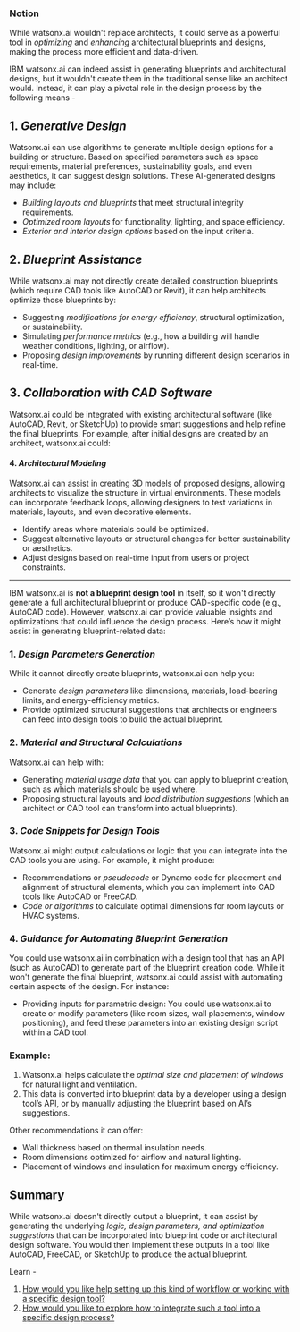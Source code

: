 ### Notion 
While watsonx.ai wouldn't replace architects, it could serve as a powerful tool in *optimizing* and *enhancing* architectural blueprints and designs, making the process more efficient and data-driven.

IBM watsonx.ai can indeed assist in generating blueprints and architectural designs, but it wouldn't create them in the traditional sense like an architect would. Instead, it can play a pivotal role in the design process by the following means - 

## 1. *Generative Design*  
Watsonx.ai can use algorithms to generate multiple design options for a building or structure. Based on specified parameters such as space requirements, material preferences, sustainability goals, and even aesthetics, it can suggest design solutions. These AI-generated designs may include:
- *Building layouts and blueprints* that meet structural integrity requirements.
- *Optimized room layouts* for functionality, lighting, and space efficiency.
- *Exterior and interior design options* based on the input criteria.

## 2. *Blueprint Assistance*  
While watsonx.ai may not directly create detailed construction blueprints (which require CAD tools like AutoCAD or Revit), it can help architects optimize those blueprints by:
- Suggesting *modifications for energy efficiency*, structural optimization, or sustainability.
- Simulating *performance metrics* (e.g., how a building will handle weather conditions, lighting, or airflow).
- Proposing *design improvements* by running different design scenarios in real-time.

## 3. *Collaboration with CAD Software*  
Watsonx.ai could be integrated with existing architectural software (like AutoCAD, Revit, or SketchUp) to provide smart suggestions and help refine the final blueprints. For example, after initial designs are created by an architect, watsonx.ai could:
#### 4. *Architectural Modeling*  
Watsonx.ai can assist in creating 3D models of proposed designs, allowing architects to visualize the structure in virtual environments. These models can incorporate feedback loops, allowing designers to test variations in materials, layouts, and even decorative elements.

- Identify areas where materials could be optimized.
- Suggest alternative layouts or structural changes for better sustainability or aesthetics.
- Adjust designs based on real-time input from users or project constraints.

__________________________

IBM watsonx.ai is **not a blueprint design tool** in itself, so it won't directly generate a full architectural blueprint or produce CAD-specific code (e.g., AutoCAD code). However, watsonx.ai can provide valuable insights and optimizations that could influence the design process. Here’s how it might assist in generating blueprint-related data:

### 1. *Design Parameters Generation*
While it cannot directly create blueprints, watsonx.ai can help you:
- Generate *design parameters* like dimensions, materials, load-bearing limits, and energy-efficiency metrics.
- Provide optimized structural suggestions that architects or engineers can feed into design tools to build the actual blueprint.

### 2. *Material and Structural Calculations*
Watsonx.ai can help with:
- Generating *material usage data* that you can apply to blueprint creation, such as which materials should be used where.
- Proposing structural layouts and *load distribution suggestions* (which an architect or CAD tool can transform into actual blueprints).

### 3. *Code Snippets for Design Tools*
Watsonx.ai might output calculations or logic that you can integrate into the CAD tools you are using. For example, it might produce:
- Recommendations or *pseudocode* or Dynamo code for placement and alignment of structural elements, which you can implement into CAD tools like AutoCAD or FreeCAD.
- *Code or algorithms* to calculate optimal dimensions for room layouts or HVAC systems.

### 4. *Guidance for Automating Blueprint Generation*
You could use watsonx.ai in combination with a design tool that has an API (such as AutoCAD) to generate part of the blueprint creation code. While it won't generate the final blueprint, watsonx.ai could assist with automating certain aspects of the design. For instance:
- Providing inputs for parametric design: You could use watsonx.ai to create or modify parameters (like room sizes, wall placements, window positioning), and feed these parameters into an existing design script within a CAD tool.

### Example:
1. Watsonx.ai helps calculate the *optimal size and placement of windows* for natural light and ventilation.
2. This data is converted into blueprint data by a developer using a design tool’s API, or by manually adjusting the blueprint based on AI’s suggestions.

Other recommendations it can offer:
  - Wall thickness based on thermal insulation needs.
  - Room dimensions optimized for airflow and natural lighting.
  - Placement of windows and insulation for maximum energy efficiency.

## Summary
While watsonx.ai doesn't directly output a blueprint, it can assist by generating the underlying *logic, design parameters, and optimization suggestions* that can be incorporated into blueprint code or architectural design software. You would then implement these outputs in a tool like AutoCAD, FreeCAD, or SketchUp to produce the actual blueprint.


Learn - 
   1.  [How would you like help setting up this kind of workflow or working with a specific design tool?](#)
  2. [How would you like to explore how to integrate such a tool into a specific design process?](#)
